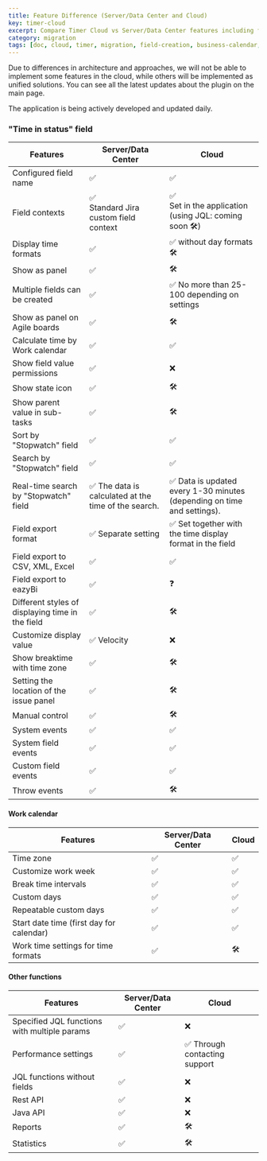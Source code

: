 ```yaml
---
title: Feature Difference (Server/Data Center and Cloud)
key: timer-cloud
excerpt: Compare Timer Cloud vs Server/Data Center features including field configuration, work calendars, display options, and functionality.
category: migration
tags: [doc, cloud, timer, migration, field-creation, business-calendar, countdown, sla-tracking]
---
```



Due to differences in architecture and approaches, we will not be able to implement some features in the cloud, while others will be implemented as unified solutions. You can see all the latest updates about the plugin on the main page.

The application is being actively developed and updated daily.

<h3>"Time in status" field</h3>
<table>
<tr><th>Features</th><th>Server/Data Center</th><th>Cloud</th></tr>
<tbody>

<tr><td>Configured field name</td><td>✅</td><td>✅</td></tr>
<tr><td>Field contexts</td><td>✅<br/>Standard Jira custom field context</td><td>✅<br>Set in the application (using JQL: coming soon 🛠)</td></tr>
<tr><td>Display time formats</td><td>✅</td><td>✅ without day formats 🛠</td></tr>
<tr><td>Show as panel</td><td>✅</td><td>🛠</td></tr>
<tr><td>Multiple fields can be created</td><td>✅</td><td>✅ No more than 25-100 depending on settings</td></tr>
<tr><td>Show as panel on Agile boards</td><td>✅</td><td>🛠</td></tr>
<tr><td>Calculate time by Work calendar</td><td>✅</td><td>✅</td></tr>
<tr><td>Show field value permissions</td><td>✅</td><td>❌</td></tr>
<tr><td>Show state icon</td><td>✅</td><td>🛠</td></tr>
<tr><td>Show parent value in sub-tasks</td><td>✅</td><td>🛠</td></tr>
<tr><td>Sort by "Stopwatch" field</td><td>✅</td><td>✅</td></tr>
<tr><td>Search by "Stopwatch" field</td><td>✅</td><td>✅</td></tr>
<tr><td>Real-time search by "Stopwatch" field</td><td>✅ The data is calculated at the time of the search.</td><td>✅ Data is updated every 1-30 minutes (depending on time and settings).</td></tr>
<tr><td>Field export format</td><td>✅ Separate setting</td><td>✅ Set together with the time display format in the field</td></tr>
<tr><td>Field export to CSV, XML, Excel</td><td>✅</td><td>✅</td></tr>
<tr><td>Field export to eazyBi</td><td>✅</td><td>❓</td></tr>
<tr><td>Different styles of displaying time in the field</td><td>✅ </td><td>🛠</td></tr>
<tr><td>Customize display value</td><td>✅ Velocity</td><td>❌</td></tr>
<tr><td>Show breaktime with time zone</td><td>✅</td><td>🛠</td></tr>
<tr><td>Setting the location of the issue panel</td><td>✅</td><td>🛠</td></tr>
<tr><td>Manual control</td><td>✅</td><td>🛠</td></tr>
<tr><td>System events</td><td>✅</td><td>✅</td></tr>
<tr><td>System field events</td><td>✅</td><td>✅</td></tr>
<tr><td>Custom field events</td><td>✅</td><td>✅</td></tr>
<tr><td>Throw events</td><td>✅</td><td>🛠</td></tr>
</tbody>
</table>

<h4>Work calendar</h4>
<table>
<tr><th>Features</th><th>Server/Data Center</th><th>Cloud</th></tr>
<tbody>
<tr><td>Time zone</td><td>✅</td><td>✅</td></tr>
<tr><td>Customize work week</td><td>✅</td><td>✅</td></tr>
<tr><td>Break time intervals</td><td>✅</td><td>✅</td></tr>
<tr><td>Custom days</td><td>✅</td><td>✅</td></tr>
<tr><td>Repeatable custom days</td><td>✅</td><td>✅</td></tr>
<tr><td>Start date time (first day for calendar)</td><td>✅</td><td>✅</td></tr>
<tr><td>Work time settings for time formats</td><td>✅</td><td>🛠</td></tr>

</tbody>
</table>




<h4>Other functions</h4>
<table>
<tr><th>Features</th><th>Server/Data Center</th><th>Cloud</th></tr>
<tbody>
<tr><td>Specified JQL functions with multiple params</td><td>✅</td><td>❌</td></tr>
<tr><td>Performance settings</td><td>✅</td><td>✅ Through contacting support</td></tr>
<tr><td>JQL functions without fields</td><td>✅</td><td>❌</td></tr>
<tr><td>Rest API</td><td>✅</td><td>❌</td></tr>
<tr><td>Java API</td><td>✅</td><td>❌</td></tr>
<tr><td>Reports</td><td>✅</td><td>🛠</td></tr>
<tr><td>Statistics</td><td>✅</td><td>🛠</td></tr>

</tbody>
</table>


